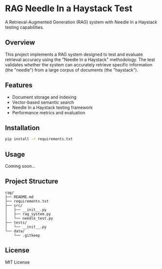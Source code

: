 # RAG Needle In a Haystack Test

A Retrieval-Augmented Generation (RAG) system with Needle In a Haystack testing capabilities.

## Overview

This project implements a RAG system designed to test and evaluate retrieval accuracy using the "Needle In a Haystack" methodology. The test validates whether the system can accurately retrieve specific information (the "needle") from a large corpus of documents (the "haystack").

## Features

- Document storage and indexing
- Vector-based semantic search
- Needle In a Haystack testing framework
- Performance metrics and evaluation

## Installation

```bash
pip install -r requirements.txt
```

## Usage

Coming soon...

## Project Structure

```
rag/
├── README.md
├── requirements.txt
├── src/
│   ├── __init__.py
│   ├── rag_system.py
│   └── needle_test.py
├── tests/
│   └── __init__.py
└── data/
    └── .gitkeep
```

## License

MIT License
